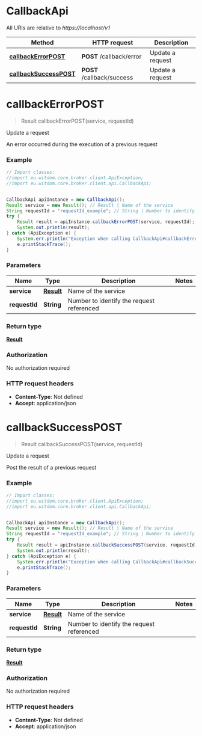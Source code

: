# CallbackApi

All URIs are relative to *https://localhost/v1*

Method | HTTP request | Description
------------- | ------------- | -------------
[**callbackErrorPOST**](CallbackApi.md#callbackErrorPOST) | **POST** /callback/error | Update a request
[**callbackSuccessPOST**](CallbackApi.md#callbackSuccessPOST) | **POST** /callback/success | Update a request


<a name="callbackErrorPOST"></a>
# **callbackErrorPOST**
> Result callbackErrorPOST(service, requestId)

Update a request

An error occurred during the execution of a previous request 

### Example
```java
// Import classes:
//import eu.witdom.core.broker.client.ApiException;
//import eu.witdom.core.broker.client.api.CallbackApi;


CallbackApi apiInstance = new CallbackApi();
Result service = new Result(); // Result | Name of the service
String requestId = "requestId_example"; // String | Number to identify the request referenced
try {
    Result result = apiInstance.callbackErrorPOST(service, requestId);
    System.out.println(result);
} catch (ApiException e) {
    System.err.println("Exception when calling CallbackApi#callbackErrorPOST");
    e.printStackTrace();
}
```

### Parameters

Name | Type | Description  | Notes
------------- | ------------- | ------------- | -------------
 **service** | [**Result**](Result.md)| Name of the service |
 **requestId** | **String**| Number to identify the request referenced |

### Return type

[**Result**](Result.md)

### Authorization

No authorization required

### HTTP request headers

 - **Content-Type**: Not defined
 - **Accept**: application/json

<a name="callbackSuccessPOST"></a>
# **callbackSuccessPOST**
> Result callbackSuccessPOST(service, requestId)

Update a request

Post the result of a previous request 

### Example
```java
// Import classes:
//import eu.witdom.core.broker.client.ApiException;
//import eu.witdom.core.broker.client.api.CallbackApi;


CallbackApi apiInstance = new CallbackApi();
Result service = new Result(); // Result | Name of the service
String requestId = "requestId_example"; // String | Number to identify the request referenced
try {
    Result result = apiInstance.callbackSuccessPOST(service, requestId);
    System.out.println(result);
} catch (ApiException e) {
    System.err.println("Exception when calling CallbackApi#callbackSuccessPOST");
    e.printStackTrace();
}
```

### Parameters

Name | Type | Description  | Notes
------------- | ------------- | ------------- | -------------
 **service** | [**Result**](Result.md)| Name of the service |
 **requestId** | **String**| Number to identify the request referenced |

### Return type

[**Result**](Result.md)

### Authorization

No authorization required

### HTTP request headers

 - **Content-Type**: Not defined
 - **Accept**: application/json

